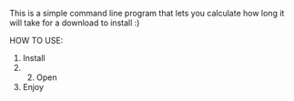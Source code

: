 This is a simple command line program that lets you calculate how long it will take for a download to install :)

HOW TO USE:
1. Install
2. 2. Open
3. Enjoy

